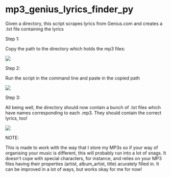 # mp3_genius_lyrics_finder_py
Given a directory, this script scrapes lyrics from Genius.com and creates a .txt file containing the lyrics

Step 1:

Copy the path to the directory which holds the mp3 files:

![](https://images/copy_and_paste_dir.png)

Step 2:

Run the script in the command line and paste in the copied path

![](https://images/Cmd.png)

Step 3:

All being well, the directory should now contain a bunch of .txt files which have names corresponding to each .mp3. They should contain the correct lyrics, too!

![](https://images/after_success.png)


NOTE:

This is made to work with the way that I store my MP3s so if your way of organising your music is different, this will probably run into a lot of snags. It doesn't cope with special characters, for instance, and relies on your MP3 files having their properties (artist, album_artist, title) acurately filled in. It can be improved in a lot of ways, but works okay for me for now!
